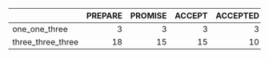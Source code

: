 |                   |   PREPARE |   PROMISE |   ACCEPT |   ACCEPTED |   CONFIRMATION |   DECIDE |   DENIED |   503 |
|:------------------|----------:|----------:|---------:|-----------:|---------------:|---------:|---------:|------:|
| one_one_three     |         3 |         3 |        3 |          3 |              3 |        3 |      nan |   nan |
| three_three_three |        18 |        15 |       15 |         10 |              3 |        9 |        9 |     3 |
